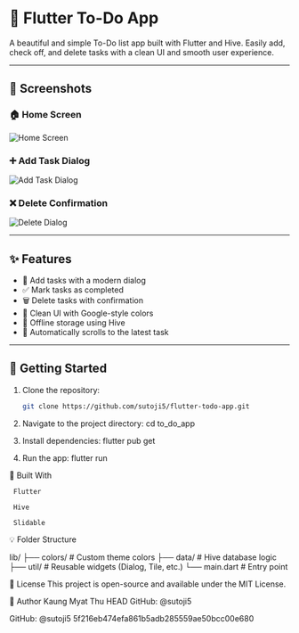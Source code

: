 # 📝 Flutter To-Do App

A beautiful and simple To-Do list app built with Flutter and Hive. Easily add, check off, and delete tasks with a clean UI and smooth user experience.

---

## 📱 Screenshots

### 🏠 Home Screen
![Home Screen](screenshots/home_screen.png)

### ➕ Add Task Dialog
![Add Task Dialog](screenshots/add_task_dialog.png)

### ❌ Delete Confirmation
![Delete Dialog](screenshots/delete_dialog.png)

---

## ✨ Features

- 🧠 Add tasks with a modern dialog
- ✅ Mark tasks as completed
- 🗑️ Delete tasks with confirmation
- 🎨 Clean UI with Google-style colors
- 💾 Offline storage using Hive
- 📜 Automatically scrolls to the latest task

---

## 🚀 Getting Started

1. Clone the repository:
   ```bash
   git clone https://github.com/sutoji5/flutter-todo-app.git


2. Navigate to the project directory:
     cd to_do_app
   
3. Install dependencies:
     flutter pub get
  
4. Run the app:
     flutter run


🧰 Built With

     Flutter

     Hive

     Slidable

💡 Folder Structure

lib/
├── colors/             # Custom theme colors
├── data/               # Hive database logic
├── util/               # Reusable widgets (Dialog, Tile, etc.)
└── main.dart           # Entry point

📄 License
This project is open-source and available under the MIT License.

🙌 Author
Kaung Myat Thu
 HEAD
GitHub: @sutoji5

GitHub: @sutoji5
 5f216eb474efa861b5adb285559ae50bcc00e680
